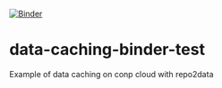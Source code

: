 [![Binder](https://conp8.calculquebec.cloud/badge_logo.svg)](https://conp8.calculquebec.cloud/v2/gh/ltetrel/data-caching-binder-test/master/?filepath=notebooks/)

# data-caching-binder-test

Example of data caching on conp cloud with repo2data
